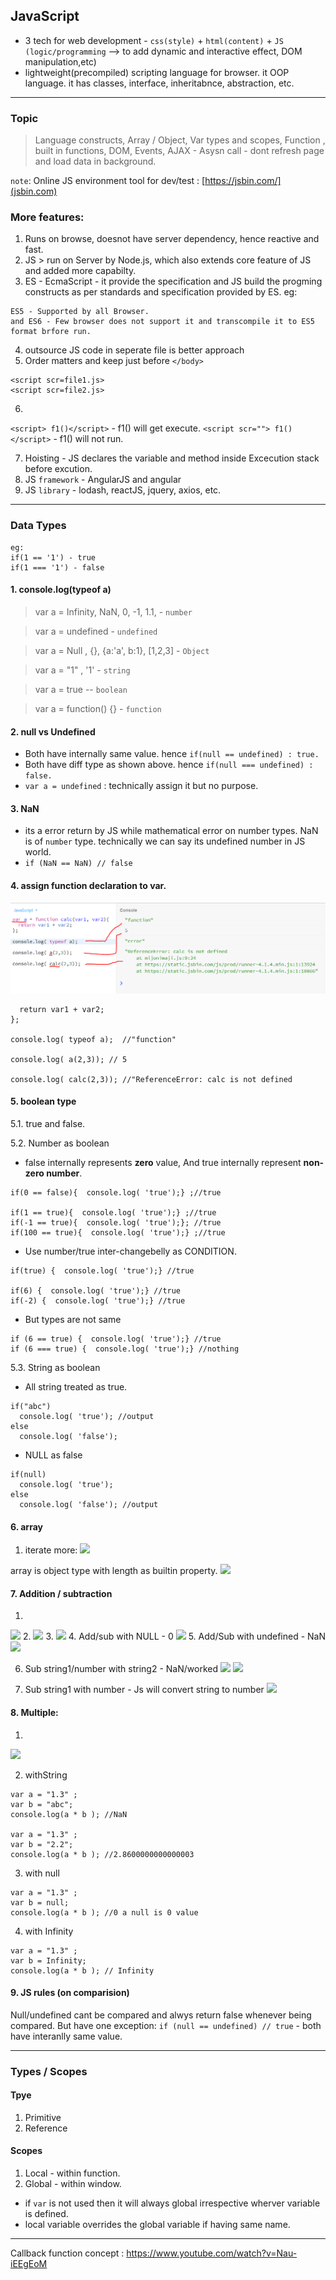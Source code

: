 ## JavaScript
- 3 tech for web development - `css(style)` + `html(content)` + `JS (logic/programming` --> to add dynamic and interactive effect, DOM manipulation,etc)
- lightweight(precompiled) scripting language for browser. it OOP language. it has classes, interface, inheritabnce, abstraction, etc.
***

### Topic
> Language constructs, 
> Array / Object, 
> Var types and scopes, 
> Function , built in functions,
> DOM, 
> Events,
> AJAX - Asysn call - dont refresh page and load data in background.

`note`: Online JS environment tool for dev/test : [https://jsbin.com/](jsbin.com)

### More features:

1. Runs on browse, doesnot have server dependency, hence reactive and fast.
2. JS > run on Server by Node.js, which also extends core  feature of JS and added more capabilty.
3. ES - EcmaScript - it provide the specification and JS build the progming constructs as per standards and specification provided by ES.
eg: 
```
ES5 - Supported by all Browser.
and ES6 - Few browser does not support it and transcompile it to ES5 format brfore run.
```

4. outsource JS code in seperate file is better approach
5. Order matters and keep just before `</body>`
```
<script scr=file1.js>
<script scr=file2.js>
```
6. 
`<script> f1()</script>` - f1() will get execute.
`<script scr=""> f1()</script>` - f1() will not run.

7. Hoisting - JS declares the variable and method inside Excecution stack before excution.
8. JS `framework` - AngularJS and angular
9. JS `library` - lodash, reactJS, jquery, axios, etc.

***

### Data Types

```
eg:
if(1 == '1') - true
if(1 === '1') - false
```
#### 1. console.log(typeof a)

> var a = Infinity, NaN, 0, -1, 1.1, - `number`

> var a = undefined -  `undefined`

> var a = Null , {}, {a:'a', b:1}, [1,2,3] - `Object`

> var a = "1" , '1' - `string`

> var a = true -- `boolean`

> var a = function() {} - `function`

#### 2. null vs Undefined
- Both have internally same value. hence   `if(null == undefined) : true.`
- Both have diff type as shown above. hence  `if(null === undefined) : false.`
- `var a = undefined` : technically assign it but no purpose.

#### 3. NaN
- its a error return by JS while mathematical error on number types. NaN is of `number` type. technically we can say its undefined number in JS world.
- `if (NaN == NaN) // false` 

#### 4. assign function declaration to var.
![](https://github.com/lekhrajdinkar/javaScript/blob/master/Notes/asset/js1.PNG)

```var a = function calc(var1, var2){
  return var1 + var2;
};
 
console.log( typeof a);  //"function"

console.log( a(2,3)); // 5

console.log( calc(2,3)); //"ReferenceError: calc is not defined
````

#### 5. boolean type
5.1. true and false.

5.2. Number as boolean
- false internally represents **zero** value, And true internally represent **non-zero number**.
```
if(0 == false){  console.log( 'true');} ;//true

if(1 == true){  console.log( 'true');} ;//true
if(-1 == true){  console.log( 'true');}; //true
if(100 == true){  console.log( 'true');} ;//true
```

- Use number/true inter-changebelly as CONDITION.
```
if(true) {  console.log( 'true');} //true

if(6) {  console.log( 'true');} //true
if(-2) {  console.log( 'true');} //true
```

- But types are not same
```
if (6 == true) {  console.log( 'true');} //true
if (6 === true) {  console.log( 'true');} //nothing
```
5.3. String as boolean 
- All string treated as true.
```
if("abc")
  console.log( 'true'); //output
else
  console.log( 'false');
```
- NULL as false
```
if(null)
  console.log( 'true');
else
  console.log( 'false'); //output
```

#### 6. array
1. iterate more:
![](https://github.com/lekhrajdinkar/javaScript/blob/master/Notes/asset/js2.PNG)

array is object type with length as builtin property.
![](https://github.com/lekhrajdinkar/javaScript/blob/master/Notes/asset/js3.PNG)


#### 7. Addition / subtraction
1. 
![](https://github.com/lekhrajdinkar/javaScript/blob/master/Notes/asset/js4.PNG)
2. 
![](https://github.com/lekhrajdinkar/javaScript/blob/master/Notes/asset/js5.PNG)
3. 
![](https://github.com/lekhrajdinkar/javaScript/blob/master/Notes/asset/js6.PNG)
4. Add/sub with NULL - 0
![](https://github.com/lekhrajdinkar/javaScript/blob/master/Notes/asset/js7.PNG)
5. Add/Sub with undefined - NaN
![](https://github.com/lekhrajdinkar/javaScript/blob/master/Notes/asset/js8.PNG)

6. Sub string1/number with string2 - NaN/worked
![](https://github.com/lekhrajdinkar/javaScript/blob/master/Notes/asset/js9.PNG)
![](https://github.com/lekhrajdinkar/javaScript/blob/master/Notes/asset/js11.PNG)

7. Sub string1 with number - Js will convert string to number
![](https://github.com/lekhrajdinkar/javaScript/blob/master/Notes/asset/js10.PNG)

#### 8. Multiple:
1. 
![](https://github.com/lekhrajdinkar/javaScript/blob/master/Notes/asset/js12.PNG)

2. withString
```
var a = "1.3" ;  
var b = "abc";
console.log(a * b ); //NaN

var a = "1.3" ;  
var b = "2.2";
console.log(a * b ); //2.8600000000000003
```

3. with null
```
var a = "1.3" ;  
var b = null; 
console.log(a * b ); //0 a null is 0 value
```

4. with Infinity
```
var a = "1.3" ;  
var b = Infinity; 
console.log(a * b ); // Infinity
```

#### 9. JS rules (on comparision)
Null/undefined cant be compared and alwys return false whenever being compared. But have one exception:
`if (null == undefined) // true` - both have interanlly same value.

***

### Types / Scopes
#### Tpye 
1. Primitive
2. Reference

#### Scopes
1. Local - within function. 
2. Global - within window.

- if `var` is not used then it will always global irrespective wherver variable is defined.
- local variable overrides the global variable if having same name.

***
Callback function concept : https://www.youtube.com/watch?v=Nau-iEEgEoM




















